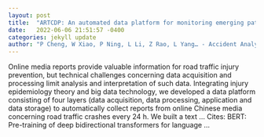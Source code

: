 ```yaml
---
layout: post
title:  "ARTCDP: An automated data platform for monitoring emerging patterns concerning road traffic crashes in China"
date:   2022-06-06 21:51:57 -0400
categories: jekyll update
author: "P Cheng, W Xiao, P Ning, L Li, Z Rao, L Yang… - Accident Analysis & …, 2022"
---
```

Online media reports provide valuable information for road traffic injury prevention, but technical challenges concerning data acquisition and processing limit analysis and interpretation of such data. Integrating injury epidemiology theory and big data technology, we developed a data platform consisting of four layers (data acquisition, data processing, application and data storage) to automatically collect reports from online Chinese media concerning road traffic crashes every 24 h. We built a text …
Cites: ‪BERT: Pre-training of deep bidirectional transformers for language …‬  